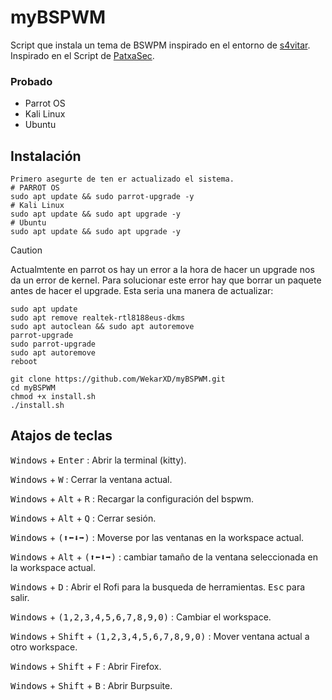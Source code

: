 # myBSPWM
Script que instala un tema de BSWPM inspirado en el entorno de [s4vitar](https://github.com/s4vitar).\
Inspirado en el Script de [PatxaSec](https://github.com/PatxaSec/myBSPWM).

### Probado
- Parrot OS
- Kali Linux
- Ubuntu

## Instalación

```
Primero asegurte de ten er actualizado el sistema.
# PARROT OS
sudo apt update && sudo parrot-upgrade -y
# Kali Linux
sudo apt update && sudo apt upgrade -y
# Ubuntu
sudo apt update && sudo apt upgrade -y
```

> [!CAUTION]
> Actualmtente en parrot os hay un error a la hora de hacer un upgrade nos da un error de kernel.
> Para solucionar este error hay que borrar un paquete antes de hacer el upgrade.
> Esta seria una manera de actualizar:
>```
>sudo apt update 
>sudo apt remove realtek-rtl8188eus-dkms
>sudo apt autoclean && sudo apt autoremove
>parrot-upgrade
>sudo parrot-upgrade
>sudo apt autoremove 
>reboot
>```


```
git clone https://github.com/WekarXD/myBSPWM.git
cd myBSPWM
chmod +x install.sh
./install.sh
```

## Atajos de teclas

<kbd>Windows</kbd> + <kbd>Enter</kbd> : Abrir la terminal (kitty).  

<kbd>Windows</kbd> + <kbd>W</kbd> : Cerrar la ventana actual.  

<kbd>Windows</kbd> + <kbd>Alt</kbd> + <kbd>R</kbd> : Recargar la configuración del bspwm.  

<kbd>Windows</kbd> + <kbd>Alt</kbd> + <kbd>Q</kbd> : Cerrar sesión.  

<kbd>Windows</kbd> + <kbd>(⬆⬅⬇➡)</kbd> : Moverse por las ventanas en la workspace actual.

<kbd>Windows</kbd> + <kbd>Alt</kbd> + <kbd>(⬆⬅⬇➡)</kbd> : cambiar tamaño de la ventana seleccionada en la workspace actual.

<kbd>Windows</kbd> + <kbd>D</kbd> : Abrir el Rofi para la busqueda de herramientas. <kbd>Esc</kbd> para salir.  

<kbd>Windows</kbd> + <kbd>(1,2,3,4,5,6,7,8,9,0)</kbd> : Cambiar el workspace. 

<kbd>Windows</kbd> + <kbd>Shift</kbd> + <kbd>(1,2,3,4,5,6,7,8,9,0)</kbd> : Mover ventana actual a otro workspace.

<kbd>Windows</kbd> + <kbd>Shift</kbd> + <kbd>F</kbd> : Abrir Firefox.

<kbd>Windows</kbd> + <kbd>Shift</kbd> + <kbd>B</kbd> : Abrir Burpsuite.


